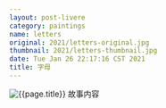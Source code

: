 ```yaml
---
layout: post-livere
category: paintings
name: letters
original: 2021/letters-original.jpg
thumbnail: 2021/letters-thumbnail.jpg
date: Tue Jan 26 22:17:16 CST 2021
title: 字母
---
```


![{{page.title}}](/gallery/{{page.category}}/{{page.original}})
故事内容
